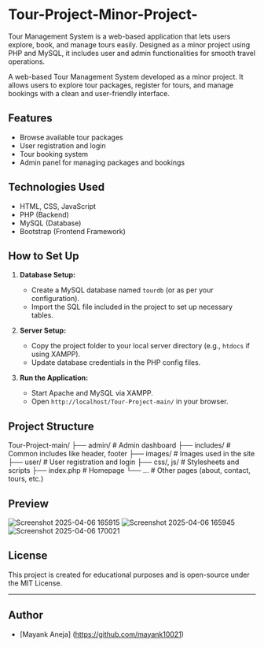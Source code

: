 # Tour-Project-Minor-Project-
Tour Management System is a web-based application that lets users explore, book, and manage tours easily. Designed as a minor project using PHP and MySQL, it includes user and admin functionalities for smooth travel operations.


A web-based Tour Management System developed as a minor project. It allows users to explore tour packages, register for tours, and manage bookings with a clean and user-friendly interface.

## Features

- Browse available tour packages
- User registration and login
- Tour booking system
- Admin panel for managing packages and bookings

## Technologies Used

- HTML, CSS, JavaScript
- PHP (Backend)
- MySQL (Database)
- Bootstrap (Frontend Framework)

## How to Set Up

1. **Database Setup:**
   - Create a MySQL database named `tourdb` (or as per your configuration).
   - Import the SQL file included in the project to set up necessary tables.

2. **Server Setup:**
   - Copy the project folder to your local server directory (e.g., `htdocs` if using XAMPP).
   - Update database credentials in the PHP config files.

3. **Run the Application:**
   - Start Apache and MySQL via XAMPP.
   - Open `http://localhost/Tour-Project-main/` in your browser.

## Project Structure

Tour-Project-main/ ├── admin/ # Admin dashboard ├── includes/ # Common includes like header, footer ├── images/ # Images used in the site ├── user/ # User registration and login ├── css/, js/ # Stylesheets and scripts ├── index.php # Homepage └── ... # Other pages (about, contact, tours, etc.)


## Preview
![Screenshot 2025-04-06 165915](https://github.com/user-attachments/assets/9de2c9d7-4fe0-43a3-9387-5bd37a2ef179)
![Screenshot 2025-04-06 165945](https://github.com/user-attachments/assets/3336f2e9-67ef-48a0-af52-002a688f94ea)
![Screenshot 2025-04-06 170021](https://github.com/user-attachments/assets/9a57e014-d86a-46a5-8a12-207e92ca2575)

## License

This project is created for educational purposes and is open-source under the MIT License.

---

## Author

- [Mayank Aneja] (https://github.com/mayank10021)
